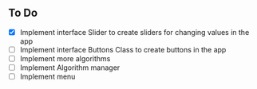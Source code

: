 ## To Do

- [x] Implement interface Slider to create sliders for changing values in the app
- [ ] Implement interface Buttons Class to create buttons in the app
- [ ] Implement more algorithms
- [ ] Implement Algorithm manager
- [ ] Implement menu
